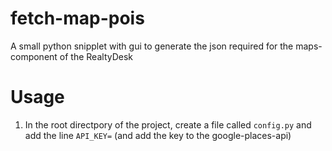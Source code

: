 # fetch-map-pois

A small python snipplet with gui to generate the json required for the maps-component of the RealtyDesk

# Usage
1. In the root directpory of the project, create a file called `config.py` and add the line `API_KEY=` (and add the key to the google-places-api)
